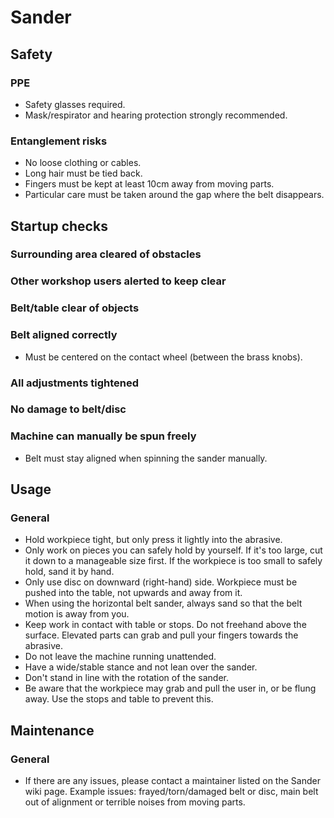 # Sander

## Safety
### PPE
 * Safety glasses required.
 * Mask/respirator and hearing protection strongly recommended.

### Entanglement risks
 * No loose clothing or cables.
 * Long hair must be tied back.
 * Fingers must be kept at least 10cm away from moving parts.
 * Particular care must be taken around the gap where the belt disappears.

## Startup checks
### Surrounding area cleared of obstacles
### Other workshop users alerted to keep clear
### Belt/table clear of objects
### Belt aligned correctly
 * Must be centered on the contact wheel (between the brass knobs).

### All adjustments tightened
### No damage to belt/disc
### Machine can manually be spun freely
 * Belt must stay aligned when spinning the sander manually.

## Usage
### General
 * Hold workpiece tight, but only press it lightly into the abrasive.
 * Only work on pieces you can safely hold by yourself. If it's too large, cut it down to a manageable size first. If the workpiece is too small to safely hold, sand it by hand.
 * Only use disc on downward (right-hand) side. Workpiece must be pushed into the table, not upwards and away from it.
 * When using the horizontal belt sander, always sand so that the belt motion is away from you.
 * Keep work in contact with table or stops. Do not freehand above the surface. Elevated parts can grab and pull your fingers towards the abrasive.
 * Do not leave the machine running unattended.
 * Have a wide/stable stance and not lean over the sander.
 * Don't stand in line with the rotation of the sander.
 * Be aware that the workpiece may grab and pull the user in, or be flung away. Use the stops and table to prevent this.

## Maintenance
### General
 * If there are any issues, please contact a maintainer listed on the Sander wiki page. Example issues: frayed/torn/damaged belt or disc, main belt out of alignment or terrible noises from moving parts.
